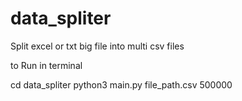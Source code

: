 # data_spliter

Split excel or txt big file into multi csv files

to Run in terminal

cd data_spliter
python3 main.py file_path.csv 500000
